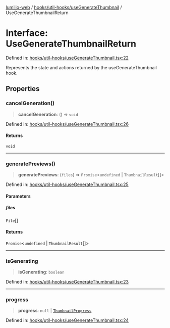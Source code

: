 [lumilio-web](../../../../modules.md) / [hooks/util-hooks/useGenerateThumbnail](../index.md) / UseGenerateThumbnailReturn

# Interface: UseGenerateThumbnailReturn

Defined in: [hooks/util-hooks/useGenerateThumbnail.tsx:22](https://github.com/EdwinZhanCN/Lumilio-Photos/blob/130ee90cd12122a0d6ac1018d6d9ee450974d021/web/src/hooks/util-hooks/useGenerateThumbnail.tsx#L22)

Represents the state and actions returned by the useGenerateThumbnail hook.

## Properties

### cancelGeneration()

> **cancelGeneration**: () => `void`

Defined in: [hooks/util-hooks/useGenerateThumbnail.tsx:26](https://github.com/EdwinZhanCN/Lumilio-Photos/blob/130ee90cd12122a0d6ac1018d6d9ee450974d021/web/src/hooks/util-hooks/useGenerateThumbnail.tsx#L26)

#### Returns

`void`

***

### generatePreviews()

> **generatePreviews**: (`files`) => `Promise`\<`undefined` \| `ThumbnailResult`[]\>

Defined in: [hooks/util-hooks/useGenerateThumbnail.tsx:25](https://github.com/EdwinZhanCN/Lumilio-Photos/blob/130ee90cd12122a0d6ac1018d6d9ee450974d021/web/src/hooks/util-hooks/useGenerateThumbnail.tsx#L25)

#### Parameters

##### files

`File`[]

#### Returns

`Promise`\<`undefined` \| `ThumbnailResult`[]\>

***

### isGenerating

> **isGenerating**: `boolean`

Defined in: [hooks/util-hooks/useGenerateThumbnail.tsx:23](https://github.com/EdwinZhanCN/Lumilio-Photos/blob/130ee90cd12122a0d6ac1018d6d9ee450974d021/web/src/hooks/util-hooks/useGenerateThumbnail.tsx#L23)

***

### progress

> **progress**: `null` \| [`ThumbnailProgress`](ThumbnailProgress.md)

Defined in: [hooks/util-hooks/useGenerateThumbnail.tsx:24](https://github.com/EdwinZhanCN/Lumilio-Photos/blob/130ee90cd12122a0d6ac1018d6d9ee450974d021/web/src/hooks/util-hooks/useGenerateThumbnail.tsx#L24)
